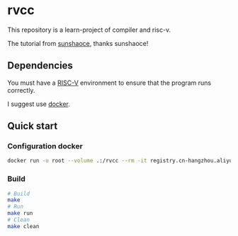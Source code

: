 # rvcc
This repository is a learn-project of compiler and risc-v.

The tutorial from [sunshaoce](https://github.com/sunshaoce/rvcc), thanks sunshaoce!

## Dependencies
You must have a [RISC-V](https://en.wikipedia.org/wiki/RISC-V) environment to ensure that the program runs correctly.

I suggest use [docker](https://www.docker.com/).

## Quick start
### Configuration docker
```bash
docker run -u root --volume .:/rvcc --rm -it registry.cn-hangzhou.aliyuncs.com/dailycoding/rvcc
```
### Build 
```bash
# Build
make
# Run
make run
# Clean
make clean
```
